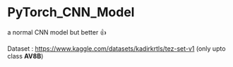 # PyTorch_CNN_Model
a normal CNN model but better 👍

Dataset : https://www.kaggle.com/datasets/kadirkrtls/tez-set-v1
(only upto class <b>AV8B</b>)